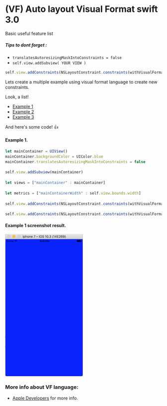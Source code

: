 # (VF) Auto layout Visual Format swift 3.0

Basic useful feature list

##### Tips to dont forget :

 * ```translatesAutoresizingMaskIntoConstraints = false```
 * ```self.view.addSubview( YOUR VIEW )```
  ```javascript
 self.view.addConstraints(NSLayoutConstraint.constraints(withVisualFormat: "", options: [], metrics: metrics, views: views)
  ```



Lets create a multiple example using visual format language to create new constraints.

Look, a list!

 * [Example 1]()
 * [Example 2]()
 * [Example 3]()

And here's some code! :+1:

#### Example 1.

```javascript
let mainContainer = UIView()
mainContainer.backgroundColor = UIColor.blue
mainContainer.translatesAutoresizingMaskIntoConstraints = false
        
self.view.addSubview(mainContainer)
        
let views = ["mainContainer" : mainContainer]
        
let metrics = ["mainContainerWidth" : self.view.bounds.width]
        
self.view.addConstraints(NSLayoutConstraint.constraints(withVisualFormat: "H:|[mainContainer]|", options: [], metrics: metrics, views: views))

self.view.addConstraints(NSLayoutConstraint.constraints(withVisualFormat: "V:|[mainContainer]|", options: [], metrics: metrics, views: views))
```

#### Example 1 screenshot result.

<img src="https://github.com/CristianCardosoA/Auto-layout-VF/blob/master/Screen%20Shot%202017-07-03%20at%2010.41.28%20PM.png" width="250" />

### More info about VF language:

 * [Apple Developers](https://developer.apple.com/library/content/documentation/UserExperience/Conceptual/AutolayoutPG/VisualFormatLanguage.html) for more info.


